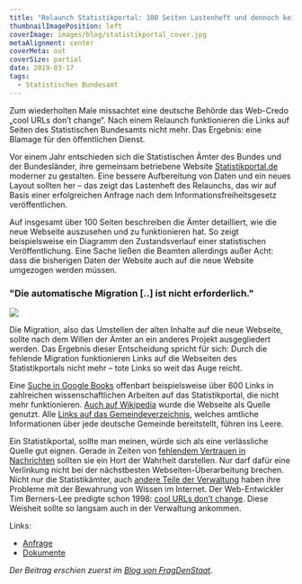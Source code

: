 ```yaml
---
title: "Relaunch Statistikportal: 100 Seiten Lastenheft und dennoch keine stabile Links"
thumbnailImagePosition: left
coverImage: images/blog/statistikportal_cover.jpg
metaAlignment: center
coverMeta: out
coverSize: partial
date: 2019-03-17
tags:
  - Statistischen Bundesamt
---
```


Zum wiederholten Male missachtet eine deutsche Behörde das Web-Credo „cool URLs don’t change“. Nach einem Relaunch funktionieren die Links auf Seiten des Statistischen Bundesamts nicht mehr. Das Ergebnis: eine Blamage für den öffentlichen Dienst.

<!--more-->

Vor einem Jahr entschieden sich die Statistischen Ämter des Bundes und der Bundesländer, ihre gemeinsam betriebene Website [Statistikportal.de](https://www.statistikportal.de/de) moderner zu gestalten. Eine bessere Aufbereitung von Daten und ein neues Layout sollten her – das zeigt das Lastenheft des Relaunchs, das wir auf Basis einer erfolgreichen Anfrage nach dem Informationsfreiheitsgesetz veröffentlichen.

Auf insgesamt über 100 Seiten beschreiben die Ämter detailliert, wie die neue Webseite auszusehen und zu funktionieren hat. So zeigt beispielsweise ein Diagramm den Zustandsverlauf einer statistischen Veröffentlichung. Eine Sache ließen die Beamten allerdings außer Acht: dass die bisherigen Daten der Website auch auf die neue Website umgezogen werden müssen.

### "Die automatische Migration [..] ist nicht erforderlich."

![](/images/blog/statistikportal.jpg)

Die Migration, also das Umstellen der alten Inhalte auf die neue Webseite, sollte nach dem Willen der Ämter an ein anderes Projekt ausgegliedert werden. Das Ergebnis dieser Entscheidung spricht für sich: Durch die fehlende Migration funktionieren Links auf die Webseiten des Statistikportals nicht mehr – tote Links so weit das Auge reicht.

Eine [Suche in Google Books](https://www.google.com/search?q=%22statistikportal.de%22+-site:statistikportal.de&tbm=bks) offenbart beispielsweise über 600 Links in zahlreichen wissenschaftlichen Arbeiten auf das Statistikportal, die nicht mehr funktionieren. [Auch auf Wikipedia](https://de.wikipedia.org/w/index.php?search=%22statistikportal.de%22&title=Spezial%3ASuche&profile=advanced&fulltext=1&advancedSearch-current=%7B%22namespaces%22%3A%5B0%2C1%2C2%2C3%2C4%2C5%2C6%2C7%2C8%2C9%2C10%2C11%2C12%2C13%2C14%2C15%2C100%2C101%2C828%2C829%2C2300%2C2301%2C2302%2C2303%5D%7D&ns0=1&ns1=1&ns2=1&ns3=1&ns4=1&ns5=1&ns6=1&ns7=1&ns8=1&ns9=1&ns10=1&ns11=1&ns12=1&ns13=1&ns14=1&ns15=1&ns100=1&ns101=1&ns828=1&ns829=1&ns2300=1&ns2301=1&ns2302=1&ns2303=1) wurde die Webseite als Quelle genutzt. Alle [Links auf das Gemeindeverzeichnis](https://twitter.com/robbi5/status/1027868831845441537), welches amtliche Informationen über jede deutsche Gemeinde bereitstellt, führen ins Leere.

Ein Statistikportal, sollte man meinen, würde sich als eine verlässliche Quelle gut eignen. Gerade in Zeiten von [fehlendem Vertrauen in Nachrichten](https://www.tagesschau.de/faktenfinder/ausland/fake-news-abtreibungen-101.html) sollten sie ein Hort der Wahrheit darstellen. Nur darf dafür eine Verlinkung nicht bei der nächstbesten Webseiten-Überarbeitung brechen. Nicht nur die Statistikämter, auch [andere Teile der Verwaltung](https://netzpolitik.org/2017/nach-website-relaunch-des-innenministeriums-alle-links-kaputt/) haben ihre Probleme mit der Bewahrung von Wissen im Internet. Der Web-Entwickler Tim Berners-Lee predigte schon 1998: [cool URLs don’t change](https://www.w3.org/Provider/Style/URI). Diese Weisheit sollte so langsam auch in der Verwaltung ankommen.

Links:

- [Anfrage](https://fragdenstaat.de/anfrage/pflichtenheft-zum-relaunch-von-statistikportalde/)
- [Dokumente](https://fragdenstaat.de/anfrage/pflichtenheft-zum-relaunch-von-statistikportalde/#nachricht-110551)

_Der Beitrag erschien zuerst im [Blog von FragDenStaat](https://fragdenstaat.de/blog/2019/03/17/relaunch-statistikportalde-kaputte-links/)._
